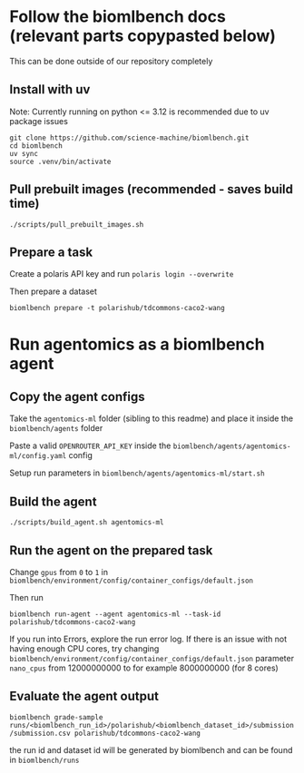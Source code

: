 # Follow the biomlbench docs (relevant parts copypasted below)
This can be done outside of our repository completely

## Install with uv
Note: Currently running on python <= 3.12 is recommended due to uv package issues
```
git clone https://github.com/science-machine/biomlbench.git
cd biomlbench
uv sync
source .venv/bin/activate
```

## Pull prebuilt images (recommended - saves build time)
`./scripts/pull_prebuilt_images.sh`

## Prepare a task
Create a polaris API key and run
`polaris login --overwrite`

Then prepare a dataset

`biomlbench prepare -t polarishub/tdcommons-caco2-wang`

# Run agentomics as a biomlbench agent
## Copy the agent configs
Take the `agentomics-ml` folder (sibling to this readme) and place it inside the `biomlbench/agents` folder

Paste a valid `OPENROUTER_API_KEY` inside the `biomlbench/agents/agentomics-ml/config.yaml` config

Setup run parameters in `biomlbench/agents/agentomics-ml/start.sh`

## Build the agent
`./scripts/build_agent.sh agentomics-ml`

## Run the agent on the prepared task
Change `gpus` from `0` to `1` in `biomlbench/environment/config/container_configs/default.json` 

Then run

`biomlbench run-agent --agent agentomics-ml --task-id polarishub/tdcommons-caco2-wang`

If you run into Errors, explore the run error log. If there is an issue with not having enough CPU cores, try changing `biomlbench/environment/config/container_configs/default.json` parameter `nano_cpus` from 12000000000 to for example 8000000000 (for 8 cores)

## Evaluate the agent output
`biomlbench grade-sample runs/<biomlbench_run_id>/polarishub/<biomlbench_dataset_id>/submission/submission.csv polarishub/tdcommons-caco2-wang`

the run id and dataset id will be generated by biomlbench and can be found in `biomlbench/runs`

